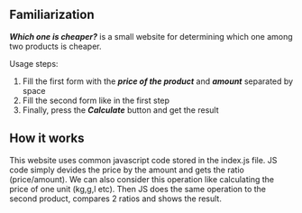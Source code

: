 ## Familiarization
***Which one is cheaper?*** is a small website for determining which one among two products is cheaper.

Usage steps:
  1. Fill the first form with the ***price of the product*** and ***amount*** separated by space
  2. Fill the second form like in the first step
  3. Finally, press the ***Calculate*** button and get the result

## How it works
This website uses common javascript code stored in the index.js file. JS code simply devides the price by the amount and gets the ratio (price/amount). We can also consider this operation like calculating the price of one unit (kg,g,l etc). Then JS does the same operation to the second product, compares 2 ratios and shows the result. 

